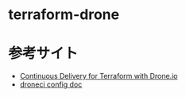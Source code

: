# terraform-drone

# 参考サイト
- [Continuous Delivery for Terraform with Drone.io](https://medium.com/@jmarhee/continuous-delivery-for-terraform-with-drone-io-6a4f6550dc29)
- [droneci config doc](https://docs.drone.io/)
